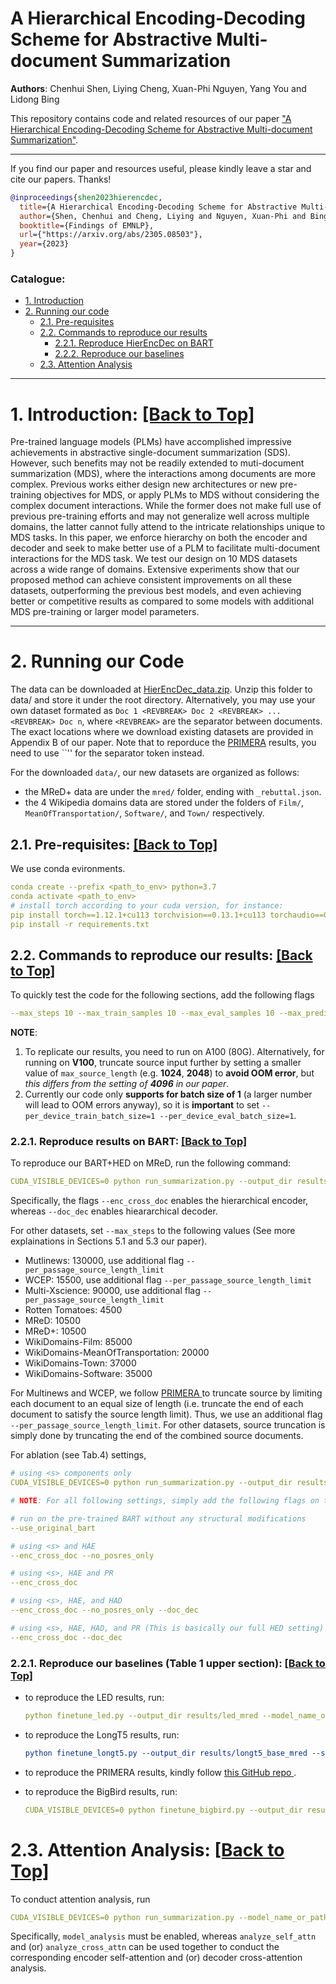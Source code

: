 # A Hierarchical Encoding-Decoding Scheme for Abstractive Multi-document Summarization
**Authors**: Chenhui Shen, Liying Cheng, Xuan-Phi Nguyen, Yang You and Lidong Bing

This repository contains code and related resources of our paper ["A Hierarchical Encoding-Decoding Scheme for Abstractive Multi-document Summarization"](https://arxiv.org/abs/2305.08503).

<!-- :star2: Check out this awesome [[demo]](https://huggingface.co/spaces/joaogante/contrastive_search_generation) generously supported by Huggingface ([@huggingface](https://github.com/huggingface) :hugs:) which compares contrastive search with other popular decoding methods. Many thanks to Huggingface :hugs:!  -->


****
If you find our paper and resources useful, please kindly leave a star and cite our papers. Thanks!

```bibtex
@inproceedings{shen2023hierencdec,
  title={A Hierarchical Encoding-Decoding Scheme for Abstractive Multi-document Summarization},
  author={Shen, Chenhui and Cheng, Liying and Nguyen, Xuan-Phi and Bing, Lidong and You, Yang},
  booktitle={Findings of EMNLP},
  url={"https://arxiv.org/abs/2305.08503"},
  year={2023}
}

```

<!-- ****

### News:
* [2022/10/26] Some content

**** -->

<span id='all_catelogue'/>

### Catalogue:
* <a href='#introduction'>1. Introduction</a>
* <a href='#reproduce_examples'>2. Running our code</a>
    * <a href='#pre-requisites'>2.1. Pre-requisites</a>
    * <a href='#summarization'>2.2. Commands to reproduce our results</a>
        * <a href='#bart'>2.2.1. Reproduce HierEncDec on BART </a>
        * <a href='#baselines'>2.2.2. Reproduce our baselines</a>
    * <a href='#analysis'>2.3. Attention Analysis </a>

    
****

<span id='introduction'/>

# 1. Introduction: <a href='#all_catelogue'>[Back to Top]</a>

Pre-trained language models (PLMs) have accomplished impressive achievements in abstractive single-document summarization (SDS). However, such benefits may not be readily extended to muti-document summarization (MDS), where the interactions among documents are more complex. Previous works either design new architectures or new pre-training objectives for MDS, or apply PLMs to MDS without considering the complex document interactions. While the former does not make full use of previous pre-training efforts and may not generalize well across multiple domains, the latter cannot fully attend to the intricate relationships unique to MDS tasks. In this paper, we enforce hierarchy on both the encoder and decoder and seek to make better use of a PLM to facilitate multi-document interactions for the MDS task. We test our design on 10 MDS datasets across a wide range of domains. Extensive experiments show that our proposed method can achieve consistent improvements on all these datasets, outperforming the previous best models, and even achieving better or competitive results as compared to some models with additional MDS pre-training or larger model parameters.

****


<span id='reproduce_examples'/>


# 2. Running our Code
The data can be downloaded at <a href="https://drive.google.com/file/d/1F8W96ZE244YJPZQjKNTpA72jUd5pInwM/view?usp=drive_link">HierEncDec_data.zip</a>.
Unzip this folder to data/ and store it under the root directory.
Alternatively, you may use your own dataset formated as ``Doc 1 <REVBREAK> Doc 2 <REVBREAK> ... <REVBREAK> Doc n``, where `` <REVBREAK> `` are the separator between documents.
The exact locations where we download existing datasets are provided in Appendix B of our paper.
Note that to reporduce the <a href="#baselines">PRIMERA</a> results, you need to use ``<doc-sep>'' for the separator token instead.

For the downloaded ``data/``,  our new datasets are organized as follows:
- the MReD+ data are under the ``mred/`` folder, ending with ``_rebuttal.json``.
- the 4 Wikipedia domains data are stored under the folders of ``Film/``, ``MeanOfTransportation/``, ``Software/``, and ``Town/`` respectively.

<span id='pre-requisites'/>

## 2.1. Pre-requisites: <a href='#all_catelogue'>[Back to Top]</a>
We use conda evironments.
```yaml
conda create --prefix <path_to_env> python=3.7
conda activate <path_to_env>
# install torch according to your cuda version, for instance:
pip install torch==1.12.1+cu113 torchvision==0.13.1+cu113 torchaudio==0.12.1 --extra-index-url https://download.pytorch.org/whl/cu113
pip install -r requirements.txt
```

<span id='summarization'/>

## 2.2. Commands to reproduce our results: <a href='#all_catelogue'>[Back to Top]</a>

<!-- For all experiments below, please download our processed data from <a href="">here</a>. -->
<!-- Unzip the downloaded data and place all data folders under the root folder named ```/data```. -->

<span id='bart'/>

To quickly test the code for the following sections, add the following flags
```yaml
--max_steps 10 --max_train_samples 10 --max_eval_samples 10 --max_predict_samples 10
```

__NOTE__: 
1. To replicate our results, you need to run on A100 (80G). Alternatively, for running on __V100__, truncate source input further by setting a smaller value of ``max_source_length`` (e.g. __1024__, __2048__) to __avoid OOM error__, but _this differs from the setting of __4096__ in our paper_.
2. Currently our code only __supports for batch size of 1__ (a larger number will lead to OOM errors anyway), so it is __important__ to set 
``--per_device_train_batch_size=1 --per_device_eval_batch_size=1``.

### 2.2.1. Reproduce results on BART: <a href='#all_catelogue'>[Back to Top]</a>

To reproduce our BART+HED on MReD, run the following command:
```yaml
CUDA_VISIBLE_DEVICES=0 python run_summarization.py --output_dir results/bart_hed_mred --model_name_or_path facebook/bart-large --do_train --do_predict --train_file data/mred/train.csv --test_file data/mred/test.csv --overwrite_output_dir --per_device_train_batch_size=1 --per_device_eval_batch_size=1 --predict_with_generate --seed 0 --max_source_length 4096 --max_target_length 1024 --save_steps 500 --save_strategy steps --save_total_limit 3 --num_train_epochs 3 --max_steps 10500 --enc_cross_doc --doc_dec
```
Specifically, the flags ``--enc_cross_doc`` enables the hierarchical encoder, whereas ``--doc_dec`` enables hieararchical decoder. 

For other datasets, set ``--max_steps`` to the following values (See more explainations in Sections 5.1 and 5.3 our paper).
* Mutlinews: 130000, use additional flag ``--per_passage_source_length_limit``
* WCEP: 15500, use additional flag ``--per_passage_source_length_limit``
* Multi-Xscience: 90000, use additional flag ``--per_passage_source_length_limit``
* Rotten Tomatoes: 4500
* MReD: 10500
* MReD+: 10500
* WikiDomains-Film: 85000
* WikiDomains-MeanOfTransportation: 20000
* WikiDomains-Town: 37000
* WikiDomains-Software: 35000

For Multinews and WCEP, we follow <a href="https://github.com/allenai/PRIMER"> PRIMERA </a> to truncate source by limiting each document to an equal size of length (i.e. truncate the end of each document to satisfy the source length limit). Thus, we use an additional flag ``--per_passage_source_length_limit``. For other datasets, source truncation is simply done by truncating the end of the combined source documents.

<!-- This is because the front of the passage is very important for news articles whereas the end of the passage matters less.  -->

For ablation (see Tab.4) settings, 

```yaml
# using <s> components only
CUDA_VISIBLE_DEVICES=0 python run_summarization.py --output_dir results/bart_hed_mred --model_name_or_path facebook/bart-large --do_train --do_predict --train_file data/mred/train.csv --test_file data/mred/test.csv --overwrite_output_dir --per_device_train_batch_size=1 --per_device_eval_batch_size=1 --predict_with_generate --seed 0 --max_source_length 4096 --max_target_length 1024 --save_steps 500 --save_strategy steps --save_total_limit 3 --num_train_epochs 3 --max_steps 10500

# NOTE: For all following settings, simply add the following flags on top of the above command

# run on the pre-trained BART without any structural modifications
--use_original_bart

# using <s> and HAE
--enc_cross_doc --no_posres_only

# using <s>, HAE and PR
--enc_cross_doc

# using <s>, HAE, and HAD
--enc_cross_doc --no_posres_only --doc_dec

# using <s>, HAE, HAD, and PR (This is basically our full HED setting)
--enc_cross_doc --doc_dec

```


<span id='baselines'/>

### 2.2.1. Reproduce our baselines (Table 1 upper section): <a href='#all_catelogue'>[Back to Top]</a>


* to reproduce the LED results, run:
    ```yaml
    python finetune_led.py --output_dir results/led_mred --model_name_or_path allenai/led-large-16384 --do_train --do_predict --train_file data/mred/train.csv --test_file data/mred/test.csv --overwrite_output_dir --per_device_train_batch_size=1 --per_device_eval_batch_size=1 --predict_with_generate --seed 0 --max_source_length 4096 --max_target_length 1024 --save_steps 500 --save_strategy steps --save_total_limit 3 --num_train_epochs 3 --max_steps 10500
    ```

* to reproduce the LongT5 results, run:
    
    ```yaml
    python finetune_longt5.py --output_dir results/longt5_base_mred --source_prefix 'summarize: ' --model_name_or_path google/long-t5-tglobal-base --do_train --do_predict --train_file data/mred/train.csv --test_file data/mred/test.csv --overwrite_output_dir --per_device_train_batch_size=1 --per_device_eval_batch_size=1 --predict_with_generate --seed 0 --max_source_length 4096 --max_target_length 1024 --save_steps 500 --save_strategy steps --save_total_limit 3 --num_train_epochs 3 --max_steps 10500
    ````



* to reproduce the PRIMERA results, kindly follow <a href="https://github.com/allenai/PRIMER"> this GitHub repo </a>.

* to reproduce the BigBird results, run:

    ```yaml
    CUDA_VISIBLE_DEVICES=0 python finetune_bigbird.py --output_dir results/bigbird_mred --model_name_or_path google/bigbird-pegasus-large-arxiv --do_train --do_predict --train_file data/mred/train.csv --test_file data/mred/test.csv --overwrite_output_dir --per_device_train_batch_size=1 --per_device_eval_batch_size=1 --predict_with_generate --seed 0 --max_source_length 4096 --max_target_length 1024 --save_steps 500 --save_strategy steps --save_total_limit 3 --num_train_epochs 3 --max_steps 10500
    ```

<span id='analysis'/>

# 2.3. Attention Analysis: <a href='#all_catelogue'>[Back to Top]</a>

To conduct attention analysis, run 
```yaml
CUDA_VISIBLE_DEVICES=0 python run_summarization.py --model_name_or_path results/<your_trained_model_name> --output_dir results/<your_preferred_save_dir> --do_predict --test_file data/mred/test.csv --overwrite_output_dir --per_device_eval_batch_size=1 --predict_with_generate --max_source_length 4096 --max_target_length 1024 --max_predict_samples 200 --enc_cross_doc --doc_dec --model_analysis --analyze_self_attn --analyze_cross_attn --model_analysis_file mred_hed_attn_analysis.txt 
```
Specifically, ``model_analysis`` must be enabled, whereas ``analyze_self_attn`` and (or) ``analyze_cross_attn`` can be used together to conduct the corresponding encoder self-attention and (or) decoder cross-attention analysis.



